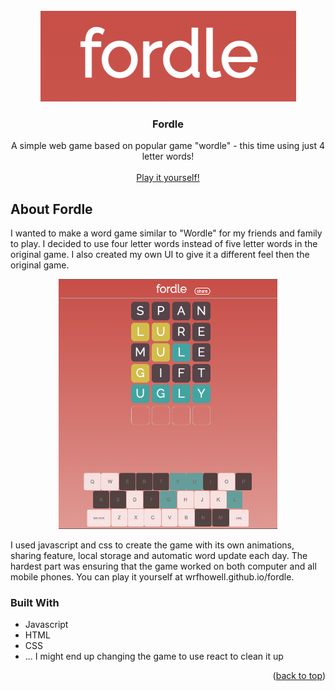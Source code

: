 <div id="top"></div>



<br />
<div align="center">
  <a href="https://github.com/wrfhowell/fordle">
    <img src="title.png" alt="Logo">
  </a>

  <h3 align="center">Fordle</h3>

  <p align="center">
    A simple web game based on popular game "wordle" - this time using just 4 letter words!
    <br />
    <br />
    <a href="https://wrfhowell.github.io/fordle/">Play it yourself!</a>
  </p>
</div>


<!-- ABOUT THE PROJECT -->
## About Fordle
I wanted to make a word game similar to "Wordle" for my friends and family to play. I decided to use four letter words instead of five letter words in the original game.
I also created my own UI to give it a different feel then the original game.
<div align="center">
  <a href="https://github.com/wrfhowell/fordle">
    <img src="gameExample.png" alt="SC" height="400px" width="350px">
  </a>
 </div>

I used javascript and css to create the game with its own animations, sharing feature, local storage and automatic word update each day. The hardest part was ensuring
that the game worked on both computer and all mobile phones. You can play it yourself at wrfhowell.github.io/fordle.



### Built With

* Javascript
* HTML
* CSS
* ... I might end up changing the game to use react to clean it up
<p align="right">(<a href="#top">back to top</a>)</p>

